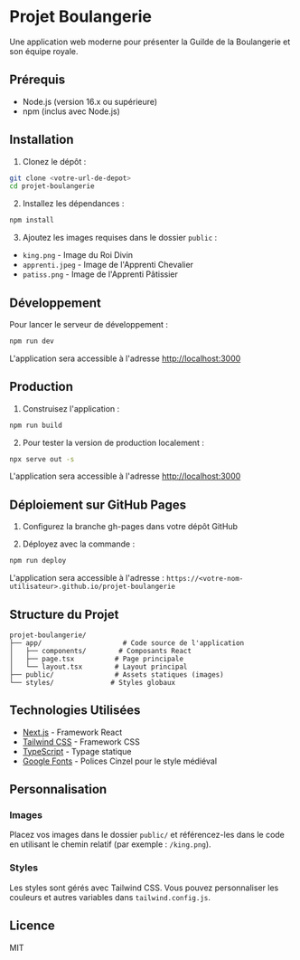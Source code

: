# Projet Boulangerie

Une application web moderne pour présenter la Guilde de la Boulangerie et son équipe royale.

## Prérequis

- Node.js (version 16.x ou supérieure)
- npm (inclus avec Node.js)

## Installation

1. Clonez le dépôt :
```bash
git clone <votre-url-de-depot>
cd projet-boulangerie
```

2. Installez les dépendances :
```bash
npm install
```

3. Ajoutez les images requises dans le dossier `public` :
- `king.png` - Image du Roi Divin
- `apprenti.jpeg` - Image de l'Apprenti Chevalier
- `patiss.png` - Image de l'Apprenti Pâtissier

## Développement

Pour lancer le serveur de développement :

```bash
npm run dev
```

L'application sera accessible à l'adresse [http://localhost:3000](http://localhost:3000)

## Production

1. Construisez l'application :
```bash
npm run build
```

2. Pour tester la version de production localement :
```bash
npx serve out -s
```

L'application sera accessible à l'adresse [http://localhost:3000](http://localhost:3000)

## Déploiement sur GitHub Pages

1. Configurez la branche gh-pages dans votre dépôt GitHub

2. Déployez avec la commande :
```bash
npm run deploy
```

L'application sera accessible à l'adresse : `https://<votre-nom-utilisateur>.github.io/projet-boulangerie`

## Structure du Projet

```
projet-boulangerie/
├── app/                    # Code source de l'application
│   ├── components/        # Composants React
│   ├── page.tsx          # Page principale
│   └── layout.tsx        # Layout principal
├── public/               # Assets statiques (images)
└── styles/              # Styles globaux
```

## Technologies Utilisées

- [Next.js](https://nextjs.org/) - Framework React
- [Tailwind CSS](https://tailwindcss.com/) - Framework CSS
- [TypeScript](https://www.typescriptlang.org/) - Typage statique
- [Google Fonts](https://fonts.google.com/) - Polices Cinzel pour le style médiéval

## Personnalisation

### Images
Placez vos images dans le dossier `public/` et référencez-les dans le code en utilisant le chemin relatif (par exemple : `/king.png`).

### Styles
Les styles sont gérés avec Tailwind CSS. Vous pouvez personnaliser les couleurs et autres variables dans `tailwind.config.js`.

## Licence

MIT 